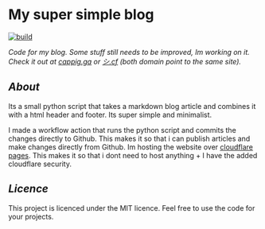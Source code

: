 # My super simple blog
[![build](https://github.com/cappig/blog/actions/workflows/build.yml/badge.svg)](https://github.com/cappig/blog/actions)

*Code for my blog. Some stuff still needs to be improved, Im working on it. Check it out at [cappig.ga](https://cappig.ga/) or [シ.cf](https://xn--xck.cf/) (both domain point to the same site).*

## *About*

Its a small python script that takes a markdown blog article and combines it with a html header and footer. Its super simple and minimalist. 

I made a workflow action that runs the python script and commits the changes directly to Github. This makes it so that i can publish articles and make changes directly from Github. Im hosting the website over [cloudflare pages](https://pages.cloudflare.com/). This makes it so that i dont need to host anything + I have the added cloudflare security. 

## *Licence*
This project is licenced under the MIT licence. Feel free to use the code for your projects.